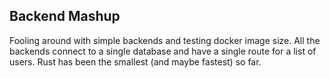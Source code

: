 ## Backend Mashup

Fooling around with simple backends and testing docker image size. All the backends connect to a single database and have a single route for a list of users.
Rust has been the smallest (and maybe fastest) so far.
